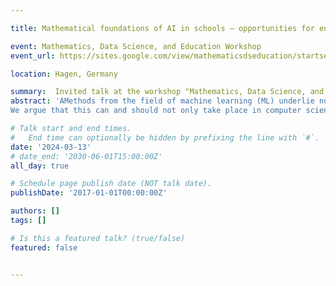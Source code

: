 ```yaml
---

title: Mathematical foundations of AI in schools – opportunities for enhancing mathematics education

event: Mathematics, Data Science, and Education Workshop
event_url: https://sites.google.com/view/mathematicsdseducation/startseite

location: Hagen, Germany

summary:  Invited talk at the workshop "Mathematics, Data Science, and Education Workshop"
abstract: 'AMethods from the field of machine learning (ML) underlie numerous applications in our everyday lives. The enormous relevance of such applications gives rise to the demand for a stronger integration of ML related topics into the high-school curriculum. 
We argue that this can and should not only take place in computer science, but also in mathematics education. Ultimately, methods from data science and ML are based on mathematical modeling with a special focus on handling (numerous) data. The mathematical methods used are often elementary and accessible with high-school knowledge, e.g., with analytical geometry. In this talk, we discuss to what extent methods from the field of ML are suitable for addressing several goals at the same time: allowing for authentic modeling activities, promoting data literacy, and giving students an insight into the mathematical background as well as the risks and opportunities of AI systems.'

# Talk start and end times.
#   End time can optionally be hidden by prefixing the line with `#`.
date: '2024-03-13'
# date_end: '2030-06-01T15:00:00Z'
all_day: true

# Schedule page publish date (NOT talk date).
publishDate: '2017-01-01T00:00:00Z'

authors: []
tags: []

# Is this a featured talk? (true/false)
featured: false


---
```


